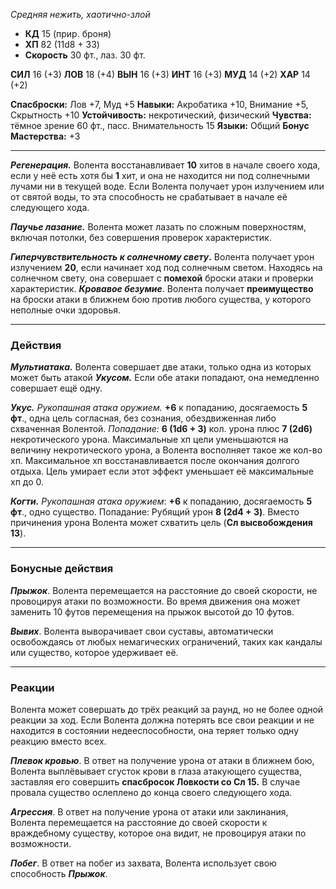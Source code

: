 _Средняя нежить, хаотично-злой_

- **КД** 15 (прир. броня)
- **ХП** 82 (11d8 + 33)
- **Cкорость** 30 фт., лаз. 30 фт.

**СИЛ** 16 (+3) **ЛОВ** 18 (+4) **ВЫН** 16 (+3) **ИНТ** 16 (+3) **МУД** 14 (+2) **ХАР** 14 (+2)

**Спасброски:** Лов +7, Муд +5
**Навыки:** Акробатика +10, Внимание +5, Скрытность +10
**Устойчивость:** некротический, физический
**Чувства:** тёмное зрение 60 фт., пасс. Внимательность 15
**Языки:** Общий
**Бонус Мастерства:** +3

---

_**Регенерация.**_ Волента восстанавливает **10** хитов в начале своего хода, если у неё есть хотя бы **1** хит, и она не находится ни под солнечными лучами ни в текущей воде. Если Волента получает урон излучением или от святой воды, то эта способность не срабатывает в начале её следующего хода.

_**Паучье лазание.**_ Волента может лазать по сложным поверхностям, включая потолки, без совершения проверок характеристик.

_**Гиперчувствительность к солнечному свету**_**.** Волента получает урон излучением **20**, если начинает ход под солнечным светом. Находясь на солнечном свету, она совершает с **помехой** броски атаки и проверки характеристик.
_**Кровавое безумие**_. Волента получает **преимущество** на броски атаки в ближнем бою против любого существа, у которого неполные очки здоровья.

---
### Действия

_**Мультиатака.**_ Волента совершает две атаки, только одна из которых может быть атакой _**Укусом.**_ Если обе атаки попадают, она немедленно совершает ещё одну.

_**Укус.** Рукопашная атака оружием._ **+6** к попаданию, досягаемость **5 фт**., одна цель согласная, без сознания, обездвиженная либо схваченная Волентой. _Попадание:_ **6 (1d6 + 3)** кол. урона плюс **7 (2d6)** некротического урона. Максимальные хп цели уменьшаются на величину некротического урона, а Волента восполняет такое же кол-во хп. Максимальное хп восстанавливается после окончания долгого отдыха. Цель умирает если этот эффект уменьшает её максимальные хп до 0.

_**Когти.** Рукопашная атака оружием_: **+6** к попаданию, досягаемость **5 фт**., одно существо. Попадание: Рубящий урон **8 (2d4 + 3)**. Вместо причинения урона Волента может схватить цель (**Сл высвобождения 13**).

---
### Бонусные действия

_**Прыжок**_. Волента перемещается на расстояние до своей скорости, не провоцируя атаки по возможности. Во время движения она может заменить 10 футов перемещения на прыжок высотой до 10 футов.

_**Вывих**_. Волента выворачивает свои суставы, автоматически освобождаясь от любых немагических ограничений, таких как кандалы или существо, которое удерживает её.

---
### Реакции

Волента может совершать до трёх реакций за раунд, но не более одной реакции за ход. Если Волента должна потерять все свои реакции и не находится в состоянии недееспособности, она теряет только одну реакцию вместо всех.

_**Плевок кровью**_. В ответ на получение урона от атаки в ближнем бою, Волента выплёвывает сгусток крови в глаза атакующего существа, заставляя его совершить **спасбросок Ловкости со Сл 15.** В случае провала существо ослеплено до конца своего следующего хода.

_**Агрессия**_. В ответ на получение урона от атаки или заклинания, Волента перемещается на расстояние до своей скорости к враждебному существу, которое она видит, не провоцируя атаки по возможности.

_**Побег**_. В ответ на побег из захвата, Волента использует свою способность _**Прыжок**_.